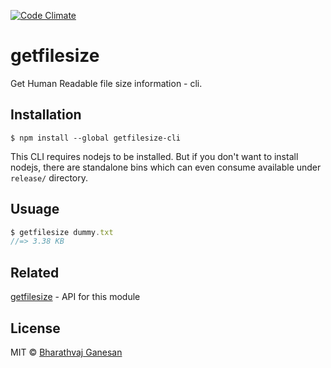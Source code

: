 [![Code Climate](https://codeclimate.com/github/codeclimate/codeclimate/badges/gpa.svg)](https://codeclimate.com/github/codeclimate/codeclimate)

# getfilesize

Get Human Readable file size information - cli.

## Installation

```
$ npm install --global getfilesize-cli
```

This CLI requires nodejs to be installed. But if you don't want to install nodejs, there are standalone bins which can even consume available under `release/`
directory.

## Usuage

```javascript
$ getfilesize dummy.txt
//=> 3.38 KB
```

## Related

[getfilesize](https://github.com/bharathvaj1995/getfilesize) - API for this module

## License

MIT © [Bharathvaj Ganesan](https://github.com/bharathvaj1995)
